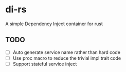 # di-rs

A simple Dependency Inject container for rust

## TODO

- [ ] Auto generate service name rather than hard code
- [ ] Use proc macro to reduce the trivial impl trait code
- [ ] Support stateful service inject
